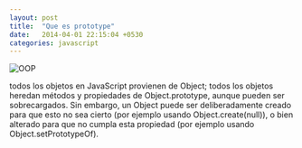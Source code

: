 ```yaml
---
layout: post
title:  "Que es prototype"
date:   2014-04-01 22:15:04 +0530
categories: javascript
---
```


![OOP](https://media.giphy.com/media/dXICCcws9oxxK/giphy.gif)



todos los objetos en JavaScript provienen de Object; todos los objetos heredan métodos y propiedades de Object.prototype, aunque pueden ser sobrecargados. Sin embargo, un Object puede ser deliberadamente creado para que esto no sea cierto (por ejemplo usando Object.create(null)), o bien alterado para que no cumpla esta propiedad (por ejemplo usando Object.setPrototypeOf). 